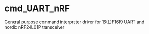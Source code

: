 # cmd_UART_nRF
General purpose command interpreter driver for 16(L)F1619 UART and nordic nRF24L01P transceiver
